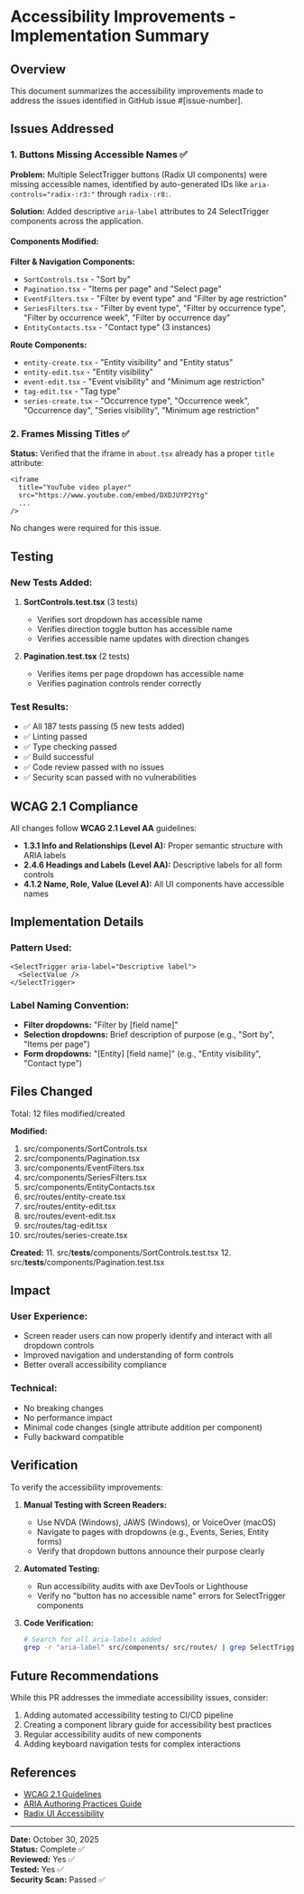 # Accessibility Improvements - Implementation Summary

## Overview
This document summarizes the accessibility improvements made to address the issues identified in GitHub issue #[issue-number].

## Issues Addressed

### 1. Buttons Missing Accessible Names ✅

**Problem:** Multiple SelectTrigger buttons (Radix UI components) were missing accessible names, identified by auto-generated IDs like `aria-controls="radix-:r3:"` through `radix-:r8:`.

**Solution:** Added descriptive `aria-label` attributes to 24 SelectTrigger components across the application.

#### Components Modified:

**Filter & Navigation Components:**
- `SortControls.tsx` - "Sort by"
- `Pagination.tsx` - "Items per page" and "Select page"
- `EventFilters.tsx` - "Filter by event type" and "Filter by age restriction"
- `SeriesFilters.tsx` - "Filter by event type", "Filter by occurrence type", "Filter by occurrence week", "Filter by occurrence day"
- `EntityContacts.tsx` - "Contact type" (3 instances)

**Route Components:**
- `entity-create.tsx` - "Entity visibility" and "Entity status"
- `entity-edit.tsx` - "Entity visibility"
- `event-edit.tsx` - "Event visibility" and "Minimum age restriction"
- `tag-edit.tsx` - "Tag type"
- `series-create.tsx` - "Occurrence type", "Occurrence week", "Occurrence day", "Series visibility", "Minimum age restriction"

### 2. Frames Missing Titles ✅

**Status:** Verified that the iframe in `about.tsx` already has a proper `title` attribute:
```tsx
<iframe
  title="YouTube video player"
  src="https://www.youtube.com/embed/DXDJUYP2Ytg"
  ...
/>
```

No changes were required for this issue.

## Testing

### New Tests Added:
1. **SortControls.test.tsx** (3 tests)
   - Verifies sort dropdown has accessible name
   - Verifies direction toggle button has accessible name
   - Verifies accessible name updates with direction changes

2. **Pagination.test.tsx** (2 tests)
   - Verifies items per page dropdown has accessible name
   - Verifies pagination controls render correctly

### Test Results:
- ✅ All 187 tests passing (5 new tests added)
- ✅ Linting passed
- ✅ Type checking passed
- ✅ Build successful
- ✅ Code review passed with no issues
- ✅ Security scan passed with no vulnerabilities

## WCAG 2.1 Compliance

All changes follow **WCAG 2.1 Level AA** guidelines:

- **1.3.1 Info and Relationships (Level A):** Proper semantic structure with ARIA labels
- **2.4.6 Headings and Labels (Level AA):** Descriptive labels for all form controls
- **4.1.2 Name, Role, Value (Level A):** All UI components have accessible names

## Implementation Details

### Pattern Used:
```tsx
<SelectTrigger aria-label="Descriptive label">
  <SelectValue />
</SelectTrigger>
```

### Label Naming Convention:
- **Filter dropdowns:** "Filter by [field name]"
- **Selection dropdowns:** Brief description of purpose (e.g., "Sort by", "Items per page")
- **Form dropdowns:** "[Entity] [field name]" (e.g., "Entity visibility", "Contact type")

## Files Changed

Total: 12 files modified/created

**Modified:**
1. src/components/SortControls.tsx
2. src/components/Pagination.tsx
3. src/components/EventFilters.tsx
4. src/components/SeriesFilters.tsx
5. src/components/EntityContacts.tsx
6. src/routes/entity-create.tsx
7. src/routes/entity-edit.tsx
8. src/routes/event-edit.tsx
9. src/routes/tag-edit.tsx
10. src/routes/series-create.tsx

**Created:**
11. src/__tests__/components/SortControls.test.tsx
12. src/__tests__/components/Pagination.test.tsx

## Impact

### User Experience:
- Screen reader users can now properly identify and interact with all dropdown controls
- Improved navigation and understanding of form controls
- Better overall accessibility compliance

### Technical:
- No breaking changes
- No performance impact
- Minimal code changes (single attribute addition per component)
- Fully backward compatible

## Verification

To verify the accessibility improvements:

1. **Manual Testing with Screen Readers:**
   - Use NVDA (Windows), JAWS (Windows), or VoiceOver (macOS)
   - Navigate to pages with dropdowns (e.g., Events, Series, Entity forms)
   - Verify that dropdown buttons announce their purpose clearly

2. **Automated Testing:**
   - Run accessibility audits with axe DevTools or Lighthouse
   - Verify no "button has no accessible name" errors for SelectTrigger components

3. **Code Verification:**
   ```bash
   # Search for all aria-labels added
   grep -r "aria-label" src/components/ src/routes/ | grep SelectTrigger
   ```

## Future Recommendations

While this PR addresses the immediate accessibility issues, consider:

1. Adding automated accessibility testing to CI/CD pipeline
2. Creating a component library guide for accessibility best practices
3. Regular accessibility audits of new components
4. Adding keyboard navigation tests for complex interactions

## References

- [WCAG 2.1 Guidelines](https://www.w3.org/WAI/WCAG21/quickref/)
- [ARIA Authoring Practices Guide](https://www.w3.org/WAI/ARIA/apg/)
- [Radix UI Accessibility](https://www.radix-ui.com/primitives/docs/overview/accessibility)

---

**Date:** October 30, 2025  
**Status:** Complete ✅  
**Reviewed:** Yes ✅  
**Tested:** Yes ✅  
**Security Scan:** Passed ✅
